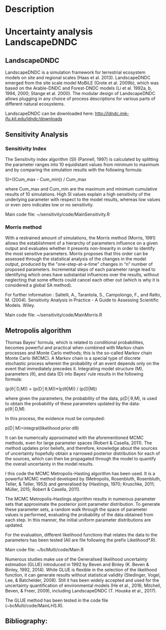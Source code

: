 # Description
# Uncertainty analysis LandscapeDNDC

## LandscapeDNDC

LandscapeDNDC is a simulation framework for terrestrial ecosystem models on site and regional scales (Haas et al. 2013). LandscapeDNDC emerged from the site scale model MoBiLE (Grote et al. 2009b), which was based on the Arable-DNDC and Forest-DNDC models (Li et al. 1992a, b, 1994, 2000; Stange et al. 2000). The modular design of LandscapeDNDC allows plugging in any choice of process descriptions for various parts of different natural ecosystems.

LandscapeDNDC can be downloaded here:
http://ldndc.imk-ifu.kit.edu/ldndc/downloads

## Sensitivity Analysis

### Sensitivity Index

The Sensitivity index algorithm (SI) (Pannell, 1997) is calculated by splitting the parameter ranges into 10 equidistant values from minimum to maximum and by comparing the simulation results with the following formula: 

SI=((Cum_max - Cum_min)) / Cum_max 

where Cum_max and Cum_min are the maximum and minimum cumulative results of 10 simulations. High SI values explain a high sensitivity of the underlying parameter with respect to the model results, whereas low values or even zero indicates low or no sensitivity.

Main code file:
~/sensitivity/code/MainSensitivity.R

### Morris method

With a restrained amount of simulations, the Morris method (Morris, 1991) allows the establishment of a hierarchy of parameters influence on a given output and evaluates whether it presents non-linearity in order to identify the most sensitive parameters. Morris proposes that this order can be assessed through the statistical analysis of the changes in the model output, produced by the "one-step-at-a-time" changes in “n” number of proposed parameters. Incremental steps of each parameter range lead to identifying which ones have substantial influences over the results, without neglecting that some effects could cancel each other out (which is why it is considered a global SA method).

For further information :
Saltelli, A., Tarantola, S., Campolongo, F., and Ratto, M. (2004). Sensitivity Analysis in Practice - A Guide to Assessing Scientific Models. Wiley.

Main code file:
~/sensitivity/code/MainMorris.R

## Metropolis algorithm

Thomas Bayes’ formula, which is related to conditional probabilities, becomes powerful and practical when combined with Markov chain processes and Monte Carlo methods; this is the so-called Markov chain Monte Carlo (MCMC). A Markov chain is a special type of discrete stochastic process wherein the probability of an event depends only on the event that immediately precedes it. Integrating model structure (M), parameters (θ), and data (D) into Bayes’ rule results in the following formula:

(p(θ│D,M)) = (p(D│θ,M))*(p(θ|M)) / (p(D|M))

where given the parameters, the probability of the data, p(D│θ,M), is used to obtain the probability of these parameters updated by the data: p(θ│D,M). 

In this process, the evidence must be computed:

p(D│M)=integral(likelihood∙prior∙dθ)
	
It can be numerically approximated with the aforementioned MCMC methods, even for large parameter spaces (Robert & Casella, 2011). The method updates prior beliefs, and therefore, knowledge about the sources of uncertainty hopefully obtain a narrowed posterior distribution for each of the sources, which can then be propagated through the model to quantify the overall uncertainty in the model results.

I this code the MCMC Metropolis-Hasting algorithm has been used. It is a powerful MCMC method developed by (Metropolis, Rosenbluth, Rosenbluth, Teller, & Teller, 1953) and generalised by (Hastings, 1970; Kruschke, 2011; Müller, 2015; Robert & Casella, 2011).

The MCMC Metropolis–Hastings algorithm results in numerous parameter sets that approximate the posterior joint parameter distribution. To generate these parameter sets, a random walk through the space of parameter values is performed, evaluating the probability of the data obtained from each step. In this manner, the initial uniform parameter distributions are updated. 

For the evaluation, different likelihood functions that relates the data to the parameters has been tested (All are file following the prefix Likelihood*.R).

Main code file:
~/bcMulti/code/Main.R

Numerous studies make use of the Generalised likelihood uncertainty estimation (GLUE) introduced in 1992 by Beven and Binley (K. Beven & Binley, 1992, 2014). While GLUE is flexible in the selection of the likelihood function, it can generate results without statistical validity (Stedinger, Vogel, Lee, & Batchelder, 2008). Still it has been widely accepted and used for the uncertainty quantification of environmental models (He et al., 2016; Mitchell, Beven, & Freer, 2009), including LandscapeDNDC (T. Houska et al., 2017).

The GLUE method has been tested in the code file (~bcMulti/code/MainLHS.R).

## Bibliography:





